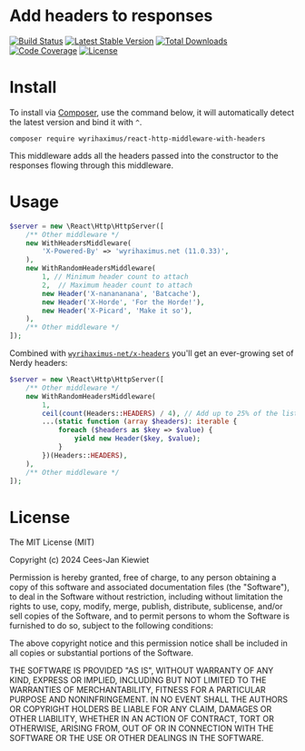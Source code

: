 # Add headers to responses

[![Build Status](https://travis-ci.org/WyriHaximus/reactphp-http-middleware-with-headers.svg?branch=master)](https://travis-ci.org/WyriHaximus/reactphp-http-middleware-with-headers)
[![Latest Stable Version](https://poser.pugx.org/WyriHaximus/react-http-middleware-with-headers/v/stable.png)](https://packagist.org/packages/WyriHaximus/react-http-middleware-with-headers)
[![Total Downloads](https://poser.pugx.org/WyriHaximus/react-http-middleware-with-headers/downloads.png)](https://packagist.org/packages/WyriHaximus/react-http-middleware-with-headers)
[![Code Coverage](https://scrutinizer-ci.com/g/WyriHaximus/reactphp-http-middleware-with-headers/badges/coverage.png?b=master)](https://scrutinizer-ci.com/g/WyriHaximus/reactphp-http-middleware-with-headers/?branch=master)
[![License](https://poser.pugx.org/WyriHaximus/react-http-middleware-with-headers/license.png)](https://packagist.org/packages/WyriHaximus/react-http-middleware-with-headers)

# Install

To install via [Composer](http://getcomposer.org/), use the command below, it will automatically detect the latest version and bind it with `^`.

```
composer require wyrihaximus/react-http-middleware-with-headers
```

This middleware adds all the headers passed into the constructor to the responses flowing through this middleware.

# Usage

```php
$server = new \React\Http\HttpServer([
    /** Other middleware */
    new WithHeadersMiddleware(
        'X-Powered-By' => 'wyrihaximus.net (11.0.33)',
    ),
    new WithRandomHeadersMiddleware(
        1, // Minimum header count to attach
        2,  // Maximum header count to attach
        new Header('X-nanananana', 'Batcache'),
        new Header('X-Horde', 'For the Horde!'),
        new Header('X-Picard', 'Make it so'),
    ),
    /** Other middleware */
]);
```

Combined with [`wyrihaximus-net/x-headers`](https://github.com/WyriHaximusNet/php-x-headers) you'll get an ever-growing
set of Nerdy headers:

```php
$server = new \React\Http\HttpServer([
    /** Other middleware */
    new WithRandomHeadersMiddleware(
        1,
        ceil(count(Headers::HEADERS) / 4), // Add up to 25% of the list to it
        ...(static function (array $headers): iterable {
            foreach ($headers as $key => $value) {
                yield new Header($key, $value);
            }
        })(Headers::HEADERS),
    ),
    /** Other middleware */
]);
```

# License

The MIT License (MIT)

Copyright (c) 2024 Cees-Jan Kiewiet

Permission is hereby granted, free of charge, to any person obtaining a copy
of this software and associated documentation files (the "Software"), to deal
in the Software without restriction, including without limitation the rights
to use, copy, modify, merge, publish, distribute, sublicense, and/or sell
copies of the Software, and to permit persons to whom the Software is
furnished to do so, subject to the following conditions:

The above copyright notice and this permission notice shall be included in all
copies or substantial portions of the Software.

THE SOFTWARE IS PROVIDED "AS IS", WITHOUT WARRANTY OF ANY KIND, EXPRESS OR
IMPLIED, INCLUDING BUT NOT LIMITED TO THE WARRANTIES OF MERCHANTABILITY,
FITNESS FOR A PARTICULAR PURPOSE AND NONINFRINGEMENT. IN NO EVENT SHALL THE
AUTHORS OR COPYRIGHT HOLDERS BE LIABLE FOR ANY CLAIM, DAMAGES OR OTHER
LIABILITY, WHETHER IN AN ACTION OF CONTRACT, TORT OR OTHERWISE, ARISING FROM,
OUT OF OR IN CONNECTION WITH THE SOFTWARE OR THE USE OR OTHER DEALINGS IN THE
SOFTWARE.

